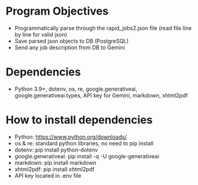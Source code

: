 # Program Objectives
- Programmatically parse through the rapid_jobs2.json file (read file line by line for valid json)
- Save parsed json objects to DB (PostgreSQL)
- Send any job description from DB to Gemini

# Dependencies
- Python 3.9+, dotenv, os, re, google.generativeai, google.generativeai.types, API key for Gemini, markdown, xhtml2pdf

# How to install dependencies
- Python: https://www.python.org/downloads/
- os & re: standard python libraries, no need to pip install
- dotenv: pip install python-dotenv
- google.generativeai: pip install -q -U google-generativeai
- markdown: pip install markdown
- xhtml2pdf: pip install xhtml2pdf
- API key located in .env file